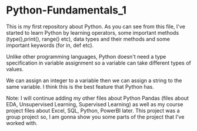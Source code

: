 # Python-Fundamentals_1
This is my first repository about Python. As you can see from this file, I've started to learn Python by learning operators, some important methods (type(),print(), range() etc), data types and their methods and some important keywords (for in, def etc). 

Unlike other programming languages, Python doesn't need a type specification in variable assignment so a variable can take different types of values.

We can assign an integer to a variable then we can assign a string to the same variable. I think this is the best feature that Python has.

Note: I will continue adding my other files about Python Pandas (files about EDA, Unsupervised Learning, Supervised Learning) as well as my course project files about Excel, SQL, Python, PowerBI later. This project was a group project so, I am gonna show you some parts of the project that I've worked with.

